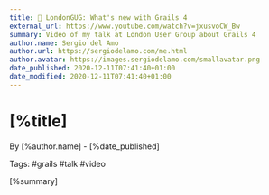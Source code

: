 ```yaml
---
title: 📼 LondonGUG: What's new with Grails 4
external_url: https://www.youtube.com/watch?v=jxusvoCW_Bw
summary: Video of my talk at London User Group about Grails 4
author.name: Sergio del Amo
author.url: https://sergiodelamo.com/me.html
author.avatar: https://images.sergiodelamo.com/smallavatar.png 
date_published: 2020-12-11T07:41:40+01:00
date_modified: 2020-12-11T07:41:40+01:00
---
```


# [%title]


By [%author.name] - [%date_published]

Tags: #grails #talk #video

[%summary]


